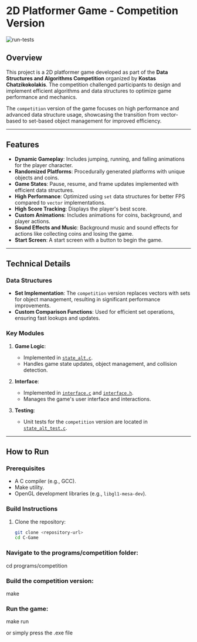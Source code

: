 # 2D Platformer Game - Competition Version

![run-tests](../../workflows/run-tests/badge.svg)

## Overview

This project is a 2D platformer game developed as part of the **Data Structures and Algorithms Competition** organized by **Kostas Chatzikokolakis**. The competition challenged participants to design and implement efficient algorithms and data structures to optimize game performance and mechanics.

The `competition` version of the game focuses on high performance and advanced data structure usage, showcasing the transition from vector-based to set-based object management for improved efficiency.

---

## Features

- **Dynamic Gameplay**: Includes jumping, running, and falling animations for the player character.
- **Randomized Platforms**: Procedurally generated platforms with unique objects and coins.
- **Game States**: Pause, resume, and frame updates implemented with efficient data structures.
- **High Performance**: Optimized using `set` data structures for better FPS compared to `vector` implementations.
- **High Score Tracking**: Displays the player's best score.
- **Custom Animations**: Includes animations for coins, background, and player actions.
- **Sound Effects and Music**: Background music and sound effects for actions like collecting coins and losing the game.
- **Start Screen**: A start screen with a button to begin the game.

---

## Technical Details

### Data Structures

- **Set Implementation**: The `competition` version replaces vectors with sets for object management, resulting in significant performance improvements.
- **Custom Comparison Functions**: Used for efficient set operations, ensuring fast lookups and updates.

### Key Modules

1. **Game Logic**: 
   - Implemented in [`state_alt.c`](modules/state_alt.c).
   - Handles game state updates, object management, and collision detection.

2. **Interface**:
   - Implemented in [`interface.c`](programs/game/interface.c) and [`interface.h`](programs/game/interface.h).
   - Manages the game's user interface and interactions.

3. **Testing**:
   - Unit tests for the `competition` version are located in [`state_alt_test.c`](alt_tests/state_alt_test.c).

---

## How to Run

### Prerequisites

- A C compiler (e.g., GCC).
- Make utility.
- OpenGL development libraries (e.g., `libgl1-mesa-dev`).

### Build Instructions

1. Clone the repository:
   ```sh
   git clone <repository-url>
   cd C-Game

### Navigate to the programs/competition folder:
cd programs/competition
### Build the competition version:
make
### Run the game:
make run 

or simply press the .exe file
